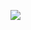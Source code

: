 [![](https://jitpack.io/v/muckmuck96/IridiumSkyblockPlayground.svg)](https://jitpack.io/#muckmuck96/IridiumSkyblockPlayground)
